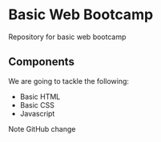 # Basic Web Bootcamp

Repository for basic web bootcamp

## Components

We are going to tackle the following: 

* Basic HTML
* Basic CSS
* Javascript

Note GitHub change